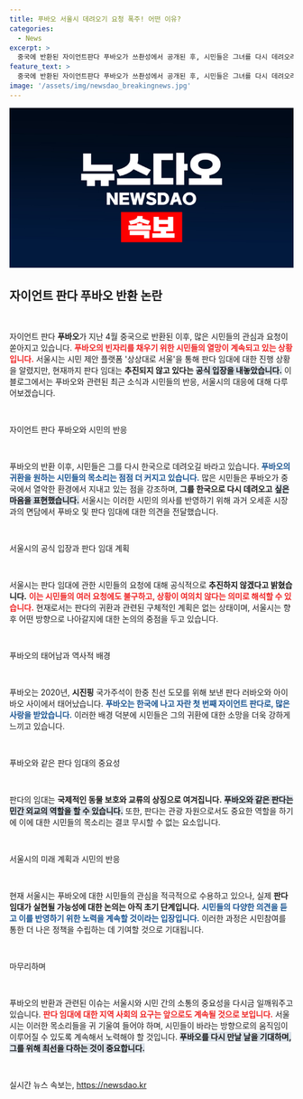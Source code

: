 ```yaml
---
title: 푸바오 서울시 데려오기 요청 폭주! 어떤 이유?
categories:
  - News
excerpt: >
  중국에 반환된 자이언트판다 푸바오가 쓰촨성에서 공개된 후, 시민들은 그녀를 다시 데려오라고 연일 요청하고 있지만, 서울시는 임대 계획이 없다고 밝혔습니다. 판다의 복귀 가능성은 여전히 불투명합니다.
feature_text: >
  중국에 반환된 자이언트판다 푸바오가 쓰촨성에서 공개된 후, 시민들은 그녀를 다시 데려오라고 연일 요청하고 있지만, 서울시는 임대 계획이 없다고 밝혔습니다. 판다의 복귀 가능성은 여전히 불투명합니다.
image: '/assets/img/newsdao_breakingnews.jpg'
---
```


<p><img src="/assets/img/newsdao_breakingnews.jpg" alt="pcversion 속보" /></p>

<h2 data-ke-size="size26">자이언트 판다 푸바오 반환 논란</h2>

<p data-ke-size="size16">&nbsp;</p>

<p>자이언트 판다 <b>푸바오</b>가 지난 4월 중국으로 반환된 이후, 많은 시민들의 관심과 요청이 쏟아지고 있습니다. <b><span style="color: #ee2323;">푸바오의 빈자리를 채우기 위한 시민들의 열망이 계속되고 있는 상황입니다.</span></b> 서울시는 시민 제안 플랫폼 '상상대로 서울'을 통해 판다 임대에 대한 진행 상황을 알렸지만, 현재까지 판다 임대는 <strong>추진되지 않고 있다는</strong> <b><span style="background-color: #21538527;">공식 입장을 내놓았습니다.</span></b> 이 블로그에서는 푸바오와 관련된 최근 소식과 시민들의 반응, 서울시의 대응에 대해 다루어보겠습니다. </p>

<p data-ke-size="size16">&nbsp;</p>

<p>자이언트 판다 푸바오와 시민의 반응</p>

<p data-ke-size="size16">&nbsp;</p>

<p>푸바오의 반환 이후, 시민들은 그를 다시 한국으로 데려오길 바라고 있습니다. <b><span style="color: #1a5490;">푸바오의 귀환을 원하는 시민들의 목소리는 점점 더 커지고 있습니다.</span></b> 많은 시민들은 푸바오가 중국에서 열악한 환경에서 지내고 있는 점을 강조하며, <strong>그를 한국으로 다시 데려오고</strong> <b><span style="background-color: #21538527;">싶은 마음을 표현했습니다.</span></b> 서울시는 이러한 시민의 의사를 반영하기 위해 과거 오세훈 시장과의 면담에서 푸바오 및 판다 임대에 대한 의견을 전달했습니다.</p>

<p data-ke-size="size16">&nbsp;</p>

<p>서울시의 공식 입장과 판다 임대 계획</p>

<p data-ke-size="size16">&nbsp;</p>

<p>서울시는 판다 임대에 관한 시민들의 요청에 대해 공식적으로 <strong>추진하지 않겠다고 밝혔습니다.</strong> <b><span style="color: #ee2323;">이는 시민들의 여러 요청에도 불구하고, 상황이 여의치 않다는 의미로 해석할 수 있습니다.</span></b> 현재로서는 판다의 귀환과 관련된 구체적인 계획은 없는 상태이며, 서울시는 향후 어떤 방향으로 나아갈지에 대한 논의의 중점을 두고 있습니다.</p>

<p data-ke-size="size16">&nbsp;</p>

<p>푸바오의 태어남과 역사적 배경</p>

<p data-ke-size="size16">&nbsp;</p>

<p>푸바오는 2020년, <strong>시진핑</strong> 국가주석이 한중 친선 도모를 위해 보낸 판다 러바오와 아이바오 사이에서 태어났습니다. <b><span style="color: #1a5490;">푸바오는 한국에 나고 자란 첫 번째 자이언트 판다로, 많은 사랑을 받았습니다.</span></b> 이러한 배경 덕분에 시민들은 그의 귀환에 대한 소망을 더욱 강하게 느끼고 있습니다.</p>

<p data-ke-size="size16">&nbsp;</p>

<p>푸바오와 같은 판다 임대의 중요성</p>

<p data-ke-size="size16">&nbsp;</p>

<p>판다의 임대는 <b>국제적인 동물 보호와 교류의 상징으로 여겨집니다.</b> <b><span style="background-color: #21538527;">푸바오와 같은 판다는 민간 외교의 역할을 할 수 있습니다.</span></b> 또한, 판다는 관광 자원으로서도 중요한 역할을 하기에 이에 대한 시민들의 목소리는 결코 무시할 수 없는 요소입니다. </p>

<p data-ke-size="size16">&nbsp;</p>

<p>서울시의 미래 계획과 시민의 반응</p>

<p data-ke-size="size16">&nbsp;</p>

<p>현재 서울시는 푸바오에 대한 시민들의 관심을 적극적으로 수용하고 있으나, 실제 <strong>판다 임대가 실현될 가능성에 대한 논의는 아직 초기 단계입니다.</strong> <b><span style="color: #1a5490;">시민들의 다양한 의견을 듣고 이를 반영하기 위한 노력을 계속할 것이라는 입장입니다.</span></b> 이러한 과정은 시민참여를 통한 더 나은 정책을 수립하는 데 기여할 것으로 기대됩니다. </p>

<p data-ke-size="size16">&nbsp;</p>

<p>마무리하며</p>

<p data-ke-size="size16">&nbsp;</p>

<p>푸바오의 반환과 관련된 이슈는 서울시와 시민 간의 소통의 중요성을 다시금 일깨워주고 있습니다. <b><span style="color: #ee2323;">판다 임대에 대한 지역 사회의 요구는 앞으로도 계속될 것으로 보입니다.</span></b> 서울시는 이러한 목소리들을 귀 기울여 들어야 하며, 시민들이 바라는 방향으로의 움직임이 이루어질 수 있도록 계속해서 노력해야 할 것입니다. <b><span style="background-color: #21538527;">푸바오를 다시 만날 날을 기대하며, 그를 위해 최선을 다하는 것이 중요합니다.</span></b></p>

<p data-ke-size="size16">&nbsp;</p>
실시간 뉴스 속보는, <a href="https://newsdao.kr" rel="dofollow">https://newsdao.kr</a>



